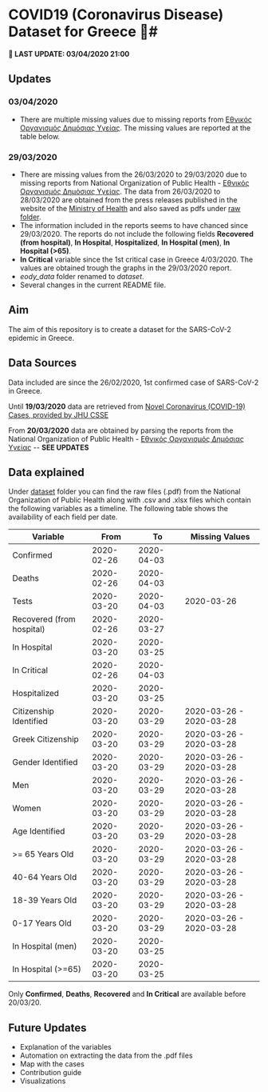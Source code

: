 # COVID19 (Coronavirus Disease) Dataset for Greece :syringe:# 

**:mega: LAST UPDATE: 03/04/2020 21:00** 

## Updates ##

### 03/04/2020 ###
- There are multiple missing values due to missing reports from [Εθνικός Οργανισμός Δημόσιας Υγείας](https://eody.gov.gr/). The missing values are reported at the table below. 

### 29/03/2020 ###
- There are missing values from the 26/03/2020 to 29/03/2020 due to missing reports from National Organization of Public Health - [Εθνικός Οργανισμός Δημόσιας Υγείας](https://eody.gov.gr/). The data from 26/03/2020 to 28/03/2020 are obtained from the press releases published in the website of the [Ministry of Health](https://www.moh.gov.gr/articles/ministry/grafeio-typoy/press-releases) and also saved as pdfs under [raw folder](daataset/raw). 
- The information included in the reports seems to have chanced since 29/03/2020. The reports do not include the following fields **Recovered (from hospital)**, **In Hospital**, **Hospitalized**, **In Hospital (men)**, **In Hospital (>65)**.
- **In Critical** variable since the 1st critical case in Greece 4/03/2020. The values are obtained trough the graphs in the 29/03/2020 report. 
- *eody_data* folder renamed to *dataset*.
- Several changes in the current README file.

## Aim ##
The aim of this repository is to create a dataset for the SARS-CoV-2 epidemic in Greece.

## Data Sources ##
Data included are since the 26/02/2020, 1st confirmed case of SARS-CoV-2 in Greece. 

Until **19/03/2020** data are retrieved from [Novel Coronavirus (COVID-19) Cases, provided by JHU CSSE](https://github.com/CSSEGISandData/COVID-19)

From **20/03/2020** data are obtained by parsing the reports from the National Organization of Public Health - [Εθνικός Οργανισμός Δημόσιας Υγείας](https://eody.gov.gr/) -- **SEE UPDATES**

## Data explained ##
Under [dataset](dataset/) folder you can find the raw files (.pdf) from the National Organization of Public Health along with .csv and .xlsx files which contain the following variables as a timeline. The following table shows the availability of each field per date. 

| Variable                  | From       | To         | Missing Values           |
|---------------------------|------------|------------|--------------------------|
| Confirmed                 | 2020-02-26 | 2020-04-03 |                          |
| Deaths                    | 2020-02-26 | 2020-04-03 |                          |
| Tests                     | 2020-03-20 | 2020-04-03 | 2020-03-26               |
| Recovered (from hospital) | 2020-02-26 | 2020-03-27 |                          |
| In Hospital               | 2020-03-20 | 2020-03-25 |                          |
| In Critical               | 2020-02-26 | 2020-04-03 |                          |
| Hospitalized              | 2020-03-20 | 2020-03-25 |                          |
| Citizenship Identified    | 2020-03-20 | 2020-03-29 | 2020-03-26 - 2020-03-28  |
| Greek Citizenship         | 2020-03-20 | 2020-03-29 | 2020-03-26 - 2020-03-28  |
| Gender Identified         | 2020-03-20 | 2020-03-29 | 2020-03-26 - 2020-03-28  |
| Men                       | 2020-03-20 | 2020-03-29 | 2020-03-26 - 2020-03-28  |
| Women                     | 2020-03-20 | 2020-03-29 | 2020-03-26 - 2020-03-28  |
| Age Identified            | 2020-03-20 | 2020-03-29 | 2020-03-26 - 2020-03-28  |
| \>= 65 Years Old          | 2020-03-20 | 2020-03-29 | 2020-03-26 - 2020-03-28  |
| 40-64 Years Old           | 2020-03-20 | 2020-03-29 | 2020-03-26 - 2020-03-28  |
| 18-39 Years Old           | 2020-03-20 | 2020-03-29 | 2020-03-26 - 2020-03-28  |
| 0-17 Years Old            | 2020-03-20 | 2020-03-29 | 2020-03-26 - 2020-03-28  |
| In Hospital (men)         | 2020-03-20 | 2020-03-25 |                          |
| In Hospital (\>=65)       | 2020-03-20 | 2020-03-25 |                          |

Only **Confirmed**, **Deaths**, **Recovered** and **In Critical** are available before 20/03/20.

## Future Updates ##
- Explanation of the variables
- Automation on extracting the data from the .pdf files
- Map with the cases
- Contribution guide
- Visualizations
